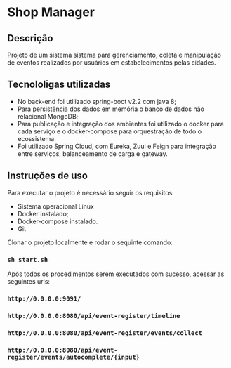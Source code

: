 # Shop Manager

## Descrição

Projeto de um sistema sistema para gerenciamento, coleta e manipulação de eventos realizados por
usuários em estabelecimentos pelas cidades.

## Tecnololigas utilizadas

- No back-end foi utilizado spring-boot v2.2 com java 8;
- Para persistência dos dados em memória o banco de dados não relacional MongoDB;
- Para publicação e integração dos ambientes foi utilizado o docker para cada serviço e o docker-compose
para orquestração de todo o ecossistema.
- Foi utilizado Spring Cloud, com Eureka, Zuul e Feign para integração entre serviços, 
balanceamento de carga e gateway.

## Instruções de uso

Para executar o projeto é necessário seguir os requisitos:

- Sistema operacional Linux
- Docker instalado;
- Docker-compose instalado.
- Git

Clonar o projeto localmente e rodar o sequinte comando:

### `sh start.sh`

Após todos os procedimentos serem executados com sucesso, acessar as seguintes urls:

### `http://0.0.0.0:9091/`
### `http://0.0.0.0:8080/api/event-register/timeline`
### `http://0.0.0.0:8080/api/event-register/events/collect`
### `http://0.0.0.0:8080/api/event-register/events/autocomplete/{input}`
